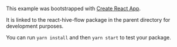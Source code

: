 This example was bootstrapped with [Create React App](https://github.com/facebook/create-react-app).

It is linked to the react-hive-flow package in the parent directory for development purposes.

You can run `yarn install` and then `yarn start` to test your package.

